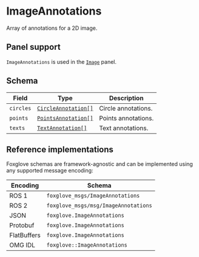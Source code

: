 # ImageAnnotations

Array of annotations for a 2D image.

## Panel support

<!--TODO: Link missing documentation when available-->

`ImageAnnotations` is used in the [`Image`](#) panel.

## Schema

| Field     | Type                                           | Description         |
| --------- | ---------------------------------------------- | ------------------- |
| `circles` | [`CircleAnnotation[]`](./circle-annotation.md) | Circle annotations. |
| `points`  | [`PointsAnnotation[]`](./points-annotation.md) | Points annotations. |
| `texts`   | [`TextAnnotation[]`](./text-annotation.md)     | Text annotations.   |

## Reference implementations

Foxglove schemas are framework-agnostic and can be implemented using any supported message encoding:

| Encoding    | Schema                               |
| ----------- | ------------------------------------ |
| ROS 1       | `foxglove_msgs/ImageAnnotations`     |
| ROS 2       | `foxglove_msgs/msg/ImageAnnotations` |
| JSON        | `foxglove.ImageAnnotations`          |
| Protobuf    | `foxglove.ImageAnnotations`          |
| FlatBuffers | `foxglove.ImageAnnotations`          |
| OMG IDL     | `foxglove::ImageAnnotations`         |
